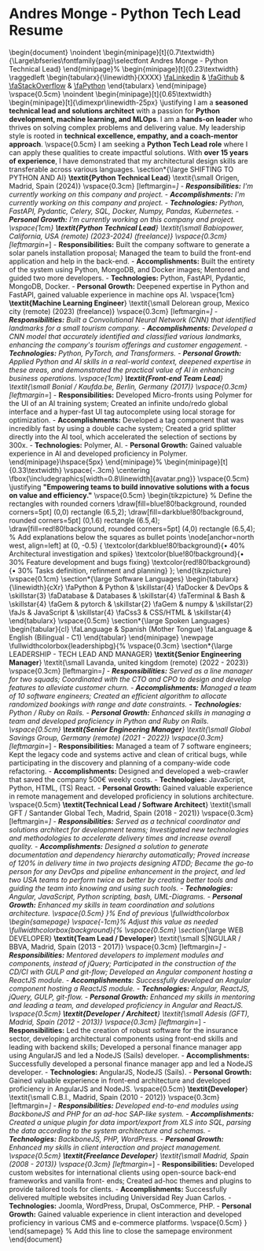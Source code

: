 # Andres Monge - Python Tech Lead Resume

\begin{document}
\noindent
\begin{minipage}[t]{0.7\textwidth}
{\Large\bfseries\fontfamily{pag}\selectfont Andres Monge - Python Technical Lead}
\end{minipage}%
\begin{minipage}[t]{0.23\textwidth}
\raggedleft
\begin{tabularx}{\linewidth}{XXXX}
    [\faLinkedin](https://www.linkedin.com/in/aemonge/) &
    [\faGithub](https://github.com/aemonge) &
    [\faStackOverflow](https://stackoverflow.com/users/1360897/aemonge) &
    [\faPython](https://pypi.org/user/aemonge/) 
\end{tabularx}
\end{minipage}
\vspace{0.5cm}
\noindent
\begin{minipage}[t]{0.65\textwidth}
\begin{minipage}[t]{\dimexpr\linewidth-25px}
\justifying
I am a **seasoned technical lead and solutions architect** with a passion for **Python development, machine learning, and MLOps**. I am a **hands-on leader** who thrives on solving complex problems and delivering value. My leadership style is rooted in **technical excellence, empathy, and a coach-mentor approach**.
\vspace{0.5cm}
I am seeking a **Python Tech Lead role** where I can apply these qualities to create impactful solutions. With **over 15 years of experience**, I have demonstrated that my architectural design skills are transferable across various languages.
    \section*{\large SHIFTING TO PYTHON AND AI}
    **\textit{Python Technical Lead**}
    \textit{\small Origen, Madrid, Spain (2024)}
    \vspace{0.3cm}
    [leftmargin=*]
        -  **Responsibilities:** I'm currently working on this company and project.
        -  **Accomplishments:** I'm currently working on this company and project.
        -  **Technologies:** Python, FastAPI, Pydantic, Celery, SQL, Docker, Numpy, Pandas, Kubernetes.
        -  **Personal Growth:** I'm currently working on this company and project.
    \vspace{1cm}
    **\textit{Python Technical Lead**}
    \textit{\small Babiopower, California, USA (remote) (2023-2024) (freelance)}
    \vspace{0.3cm}
    [leftmargin=*]
        -  **Responsibilities:** Built the company software to generate a solar panels installation proposal;
    Managed the team to build the front-end application and help in the back-end.
        -  **Accomplishments:** Built the entirety of the system using Python, MongoDB, and Docker images;
    Mentored and guided two more developers.
        -  **Technologies:** Python, FastAPI, Pydantic, MongoDB, Docker.
        -  **Personal Growth:** Deepened expertise in Python and FastAPI, gained valuable experience in machine ops AI.
    \vspace{1cm}
    **\textit{Machine Learning Engineer**}
    \textit{\small Delorean group, Mexico city (remote) (2023) (freelance)}
    \vspace{0.3cm}
    [leftmargin=*]
        -  **Responsibilities:** Built a Convolutional Neural Network (CNN) that identified landmarks for a small
    tourism company.
        -  **Accomplishments:** Developed a CNN model that accurately identified and classified various
    landmarks, enhancing the company's tourism offerings and customer engagement.
        -  **Technologies:** Python, PyTorch, and Transformers.
        -  **Personal Growth:** Applied Python and AI skills in a real-world context, deepened expertise in these
    areas, and demonstrated the practical value of AI in enhancing business operations.
    \vspace{1cm}
    **\textit{Front-end Team Lead**}
    \textit{\small Bonial / Kaufda.be, Berlin, Germany (2017)}
    \vspace{0.3cm}
    [leftmargin=*]
        -  **Responsibilities:** Developed Micro-fronts using Polymer for the UI of an AI training system; Created
    an infinite undo/redo global interface and a hyper-fast UI tag autocomplete using local storage for
    optimization.
        -  **Accomplishments:** Developed a tag component that was incredibly fast by using a double cache
    system; Created a grid splitter directly into the AI tool, which accelerated the selection of sections by
    300x.
        -  **Technologies:** Polymer, AI.
        -  **Personal Growth:** Gained valuable experience in AI and developed proficiency in Polymer.
\end{minipage}\hspace{5px}
\end{minipage}%
\begin{minipage}[t]{0.33\textwidth}
    \vspace{-.3cm}
    \centering
    \fbox{\includegraphics[width=0.8\linewidth]{avatar.png}}
    \vspace{0.5cm}
    \justifying
    **"Empowering teams to build innovative solutions with a focus on value and efficiency."**
\vspace{0.5cm}
\begin{tikzpicture}
% Define the rectangles with rounded corners
\draw[fill=blue!80!background, rounded corners=5pt] (0,0) rectangle (6.5,2);
\draw[fill=darkblue!80!background, rounded corners=5pt] (0,1.6) rectangle (6.5,4);
\draw[fill=red!80!background, rounded corners=5pt] (4,0) rectangle (6.5,4);
% Add explanations below the squares as bullet points
\node[anchor=north west, align=left] at (0, -0.5) {
    \textcolor{darkblue!80!background}{$\bullet$ 40\% Architectural investigation and spikes}
    \textcolor{blue!80!background}{$\bullet$ 30\% Feature development and bugs fixing}
    \textcolor{red!80!background}{$\bullet$ 30\% Tasks definition, refinment and planning}
};
\end{tikzpicture}
\vspace{0.1cm}
\section*{\large Software Languages}
\begin{tabularx}{\linewidth}{cXr}
    \faPython & Python & \skillstar{4} 
    \faDocker & DevOps & \skillstar{3} 
    \faDatabase & Databases & \skillstar{4} 
    \faTerminal & Bash & \skillstar{4} 
    \faGem & pytorch & \skillstar{2} 
    \faGem & numpy & \skillstar{2} 
    \faJs & JavaScript & \skillstar{4} 
    \faCss3 & CSS/HTML & \skillstar{4} 
\end{tabularx}
    \vspace{0.5cm}
    \section*{\large Spoken Languages}
    \begin{tabular}{cl}
        \faLanguage & Spanish (Mother Tongue) 
        \faLanguage & English (Bilingual - C1) 
    \end{tabular}
\end{minipage}
\newpage
\fullwidthcolorbox{leadershipbg}{%
\vspace{0.3cm}
\section*{\large LEADERSHIP - TECH LEAD AND MANAGER}
**\textit{Senior Engineering Manager**}
\textit{\small Lavanda, united kingdom (remote) (2022 - 2023)}
\vspace{0.3cm}
[leftmargin=*]
    -  **Responsibilities:** Served as a line manager for two squads; Coordinated with the CTO and CPO to
    design and develop features to alleviate customer churn.
    -  **Accomplishments:** Managed a team of 10 software engineers; Created an efficient algorithm to
    allocate randomized bookings with range and date constraints.
    -  **Technologies:** Python / Ruby on Rails.
    -  **Personal Growth:** Enhanced skills in managing a team and developed proficiency in Python and Ruby
    on Rails.
\vspace{0.5cm}
**\textit{Senior Engineering Manager**}
\textit{\small Global Savings Group, Germany (remote) (2021 - 2022)}
\vspace{0.3cm}
[leftmargin=*]
    -  **Responsibilities:** Managed a team of 7 software engineers; Kept the legacy code and systems active
    and clean of critical bugs, while participating in the discovery and planning of a company-wide code
    refactoring.
    -  **Accomplishments:** Designed and developed a web-crawler that saved the company 500€ weekly costs.
    -  **Technologies:** JavaScript, Python, HTML, (TS) React.
    -  **Personal Growth:** Gained valuable experience in remote management and developed proficiency in
    solutions architecture.
\vspace{0.5cm}
**\textit{Technical Lead / Software Architect**}
\textit{\small GFT / Santander Global Tech, Madrid, Spain (2018 - 2021)}
\vspace{0.3cm}
[leftmargin=*]
    -  **Responsibilities:** Served as a technical coordinator and solutions architect for development teams;
    Investigated new technologies and methodologies to accelerate delivery times and increase overall
    quality.
    -  **Accomplishments:** Designed a solution to generate documentation and dependency hierarchy
    automatically; Proved increase of 120% in delivery time in two projects designing ATDD; Became the
    go-to person for any DevOps and pipeline enhancement in the project, and led two USA teams to
    perform twice as better by creating better tools and guiding the team into knowing and using such
    tools.
    -  **Technologies:** Angular, JavaScript, Python scripting, bash, UML-Diagrams.
    -  **Personal Growth:** Enhanced my skills in team coordination and solutions architecture.
\vspace{0.5cm}
}% End of previous \fullwidthcolorbox
\begin{samepage}
\vspace{-1cm}% Adjust this value as needed
\fullwidthcolorbox{background}{%
\vspace{0.5cm}
\section*{\large WEB DEVELOPER}
**\textit{Team Lead / Developer**}
\textit{\small S|NGULAR / BBVA, Madrid, Spain (2013 - 2017)}
\vspace{0.3cm}
[leftmargin=*]
    -  **Responsibilities:** Mentored developers to implement modules and components, instead of jQuery; Participated in the construction of
    the CD/CI with GULP and git-flow; Developed an Angular component hosting a ReactJS module.
    -  **Accomplishments:** Successfully developed an Angular component hosting a ReactJS module.
    -  **Technologies:** Angular, ReactJS, jQuery, GULP, git-flow.
    -  **Personal Growth:** Enhanced my skills in mentoring and leading a team, and developed proficiency in Angular and ReactJS.
\vspace{0.5cm}
**\textit{Developer / Architect**}
\textit{\small Adesis (GFT), Madrid, Spain (2012 - 2013)}
\vspace{0.3cm}
[leftmargin=*]
    -  **Responsibilities:** Led the creation of robust software for the insurance sector, developing architectural components using front-end
    skills and leading with backend skills; Developed a personal finance manager app using AngularJS and led a NodeJS (Sails) developer.
    -  **Accomplishments:** Successfully developed a personal finance manager app and led a NodeJS developer.
    -  **Technologies:** AngularJS, NodeJS (Sails).
    -  **Personal Growth:** Gained valuable experience in front-end architecture and developed proficiency in AngularJS and NodeJS.
\vspace{0.5cm}
**\textit{Developer**}
\textit{\small C.B.I., Madrid, Spain (2010 - 2012)}
\vspace{0.3cm}
[leftmargin=*]
    -  **Responsibilities:** Developed end-to-end modules using BackboneJS and PHP for an ad-hoc SAP-like system.
    -  **Accomplishments:** Created a unique plugin for data import/export from XLS into SQL, parsing the data according to the system
    architecture and schemas.
    -  **Technologies:** BackboneJS, PHP, WordPress.
    -  **Personal Growth:** Enhanced my skills in client interaction and project management.
\vspace{0.5cm}
**\textit{Freelance Developer**}
\textit{\small Madrid, Spain (2008 - 2013)}
\vspace{0.3cm}
[leftmargin=*]
    -  **Responsibilities:** Developed custom websites for international clients using open-source back-end frameworks and vanilla front-
    ends; Created ad-hoc themes and plugins to provide tailored tools for clients.
    -  **Accomplishments:** Successfully delivered multiple websites including Universidad Rey Juan Carlos.
    -  **Technologies:** Joomla, WordPress, Drupal, OsCommerce, PHP.
    -  **Personal Growth:** Gained valuable experience in client interaction and developed proficiency in various CMS and e-commerce
    platforms.
\vspace{0.5cm}
}
\end{samepage}  % Add this line to close the samepage environment
\end{document}
